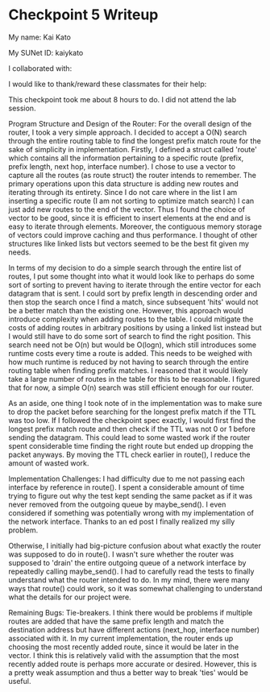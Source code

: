 Checkpoint 5 Writeup
====================

My name: Kai Kato

My SUNet ID: kaiykato

I collaborated with: 

I would like to thank/reward these classmates for their help: 

This checkpoint took me about 8 hours to do. I did not attend the lab session.

Program Structure and Design of the Router:
For the overall design of the router, I took a very simple approach. I decided to accept a O(N) search through the entire routing table to find the longest prefix match route for the sake of simplicity in implementation. Firstly, I defined a struct called 'route' which contains all the information pertaining to a specific route (prefix, prefix length, next hop, interface number). I chose to use a vector to capture all the routes (as route struct) the router intends to remember. The primary operations upon this data structure is adding new routes and iterating through its entirety. Since I do not care where in the list I am inserting a specific route (I am not sorting to optimize match search) I can just add new routes to the end of the vector. Thus I found the choice of vector to be good, since it is efficient to insert elements at the end and is easy to iterate through elements. Moreover, the contiguous memory storage of vectors could improve caching and thus performance. I thought of other structures like linked lists but vectors seemed to be the best fit given my needs. 

In terms of my decision to do a simple search through the entire list of routes, I put some thought into what it would look like to perhaps do some sort of sorting to prevent having to iterate through the entire vector for each datagram that is sent. I could sort by prefix length in descending order and then stop the search once I find a match, since subsequent 'hits' would not be a better match than the existing one. However, this approach would introduce complexity when adding routes to the table. I could mitigate the costs of adding routes in arbitrary positions by using a linked list instead but I would still have to do some sort of search to find the right position. This search need not be O(n) but would be O(logn), which still introduces some runtime costs every time a route is added. This needs to be weighed with how much runtime is reduced by not having to search through the entire routing table when finding prefix matches. I reasoned that it would likely take a large number of routes in the table for this to be reasonable. I figured that for now, a simple O(n) search was still efficient enough for our router. 

As an aside, one thing I took note of in the implementation was to make sure to drop the packet before searching for the longest prefix match if the TTL was too low. If I followed the checkpoint spec exactly, I would first find the longest prefix match route and then check if the TTL was not 0 or 1 before sending the datagram. This could lead to some wasted work if the router spent considerable time finding the right route but ended up dropping the packet anyways. By moving the TTL check earlier in route(), I reduce the amount of wasted work.

Implementation Challenges:
I had difficulty due to me not passing each interface by reference in route(). I spent a considerable amount of time trying to figure out why the test kept sending the same packet as if it was never removed from the outgoing queue by maybe_send(). I even considered if something was potentially wrong with my implementation of the network interface. Thanks to an ed post I finally realized my silly problem. 

Otherwise, I initially had big-picture confusion about what exactly the router was supposed to do in route(). I wasn't sure whether the router was supposed to 'drain' the entire outgoing queue of a network interface by repeatedly calling maybe_send(). I had to carefully read the tests to finally understand what the router intended to do. In my mind, there were many ways that route() could work, so it was somewhat challenging to understand what the details for our project were.

Remaining Bugs:
Tie-breakers. I think there would be problems if multiple routes are added that have the same prefix length and match the destination address but have different actions (next_hop, interface number) associated with it. In my current implementation, the router ends up choosing the most recently added route, since it would be later in the vector. I think this is relatively valid with the assumption that the most recently added route is perhaps more accurate or desired. However, this is a pretty weak assumption and thus a better way to break 'ties' would be useful.